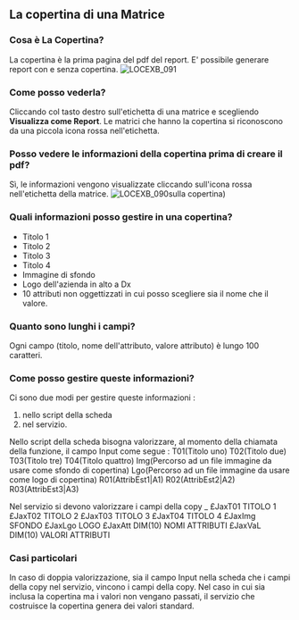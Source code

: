 ## La copertina di una Matrice

### Cosa è La Copertina?
La copertina è la prima pagina del pdf del report.
E' possibile generare report con e senza copertina.
![LOCEXB_091](https://doc.smeup.com/immagini/LOCEXB_T15/LOCEXB_091.png)
### Come posso vederla?
Cliccando col tasto destro sull'etichetta di una matrice e scegliendo __Visualizza come Report__.
Le matrici che hanno la copertina si riconoscono da una piccola icona rossa nell'etichetta.

### Posso vedere le informazioni della copertina prima di creare il pdf?
Sì, le informazioni vengono visualizzate cliccando sull'icona rossa nell'etichetta della matrice.
![LOCEXB_090](https://doc.smeup.com/immagini/LOCEXB_T15/LOCEXB_090.png)sulla copertina)

### Quali informazioni posso gestire in una copertina?
- Titolo 1
- Titolo 2
- Titolo 3
- Titolo 4
- Immagine di sfondo
- Logo dell'azienda in alto a Dx
- 10 attributi non oggettizzati in cui posso scegliere sia il nome che il valore.

### Quanto sono lunghi i campi?
Ogni campo (titolo, nome dell'attributo, valore attributo) è lungo 100 caratteri.

### Come posso gestire queste informazioni?
Ci sono due modi per gestire queste informazioni : 
1) nello script della scheda
2) nel servizio.

Nello script della scheda bisogna valorizzare, al momento della chiamata della funzione, il campo Input come segue : 
T01(Titolo uno) T02(Titolo due) T03(Titolo tre) T04(Titolo quattro) Img(Percorso ad un file immagine da usare come sfondo di copertina) Lgo(Percorso ad un file immagine da usare come logo di copertina) R01(AttribEst1|A1) R02(AttribEst2|A2) R03(AttribEst3|A3)

Nel servizio si devono valorizzare i campi della copy
 _ £JaxT01 TITOLO 1
      £JaxT02 TITOLO 2
      £JaxT03 TITOLO 3
      £JaxT04 TITOLO 4
      £JaxImg SFONDO
      £JaxLgo LOGO
      £JaxAtt    DIM(10) NOMI ATTRIBUTI
      £JaxVaL   DIM(10) VALORI ATTRIBUTI

### Casi particolari
In caso di doppia valorizzazione, sia il campo Input nella scheda che i campi della copy nel servizio, vincono i campi della copy.
Nel caso in cui sia inclusa la copertina ma i valori non vengano passati, il servizio che costruisce la copertina genera dei valori standard.

